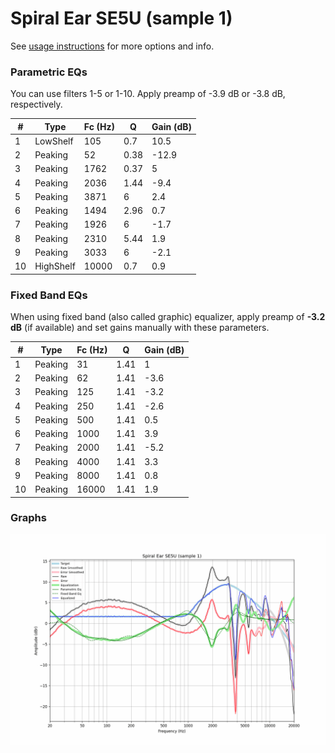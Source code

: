 # Spiral Ear SE5U (sample 1)
See [usage instructions](https://github.com/jaakkopasanen/AutoEq#usage) for more options and info.

### Parametric EQs
You can use filters 1-5 or 1-10. Apply preamp of -3.9 dB or -3.8 dB, respectively.

|   # | Type      |   Fc (Hz) |    Q |   Gain (dB) |
|-----|-----------|-----------|------|-------------|
|   1 | LowShelf  |       105 | 0.7  |        10.5 |
|   2 | Peaking   |        52 | 0.38 |       -12.9 |
|   3 | Peaking   |      1762 | 0.37 |         5   |
|   4 | Peaking   |      2036 | 1.44 |        -9.4 |
|   5 | Peaking   |      3871 | 6    |         2.4 |
|   6 | Peaking   |      1494 | 2.96 |         0.7 |
|   7 | Peaking   |      1926 | 6    |        -1.7 |
|   8 | Peaking   |      2310 | 5.44 |         1.9 |
|   9 | Peaking   |      3033 | 6    |        -2.1 |
|  10 | HighShelf |     10000 | 0.7  |         0.9 |

### Fixed Band EQs
When using fixed band (also called graphic) equalizer, apply preamp of **-3.2 dB** (if available) and set gains manually with these parameters.

|   # | Type    |   Fc (Hz) |    Q |   Gain (dB) |
|-----|---------|-----------|------|-------------|
|   1 | Peaking |        31 | 1.41 |         1   |
|   2 | Peaking |        62 | 1.41 |        -3.6 |
|   3 | Peaking |       125 | 1.41 |        -3.2 |
|   4 | Peaking |       250 | 1.41 |        -2.6 |
|   5 | Peaking |       500 | 1.41 |         0.5 |
|   6 | Peaking |      1000 | 1.41 |         3.9 |
|   7 | Peaking |      2000 | 1.41 |        -5.2 |
|   8 | Peaking |      4000 | 1.41 |         3.3 |
|   9 | Peaking |      8000 | 1.41 |         0.8 |
|  10 | Peaking |     16000 | 1.41 |         1.9 |

### Graphs
![](./Spiral%20Ear%20SE5U%20(sample%201).png)
